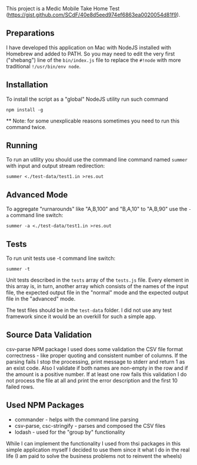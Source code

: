 This project is a Medic Mobile Take Home Test (https://gist.github.com/SCdF/40e8d5eed974ef6863ea0020054d81f9).

## Preparations
I have developed this application on Mac with NodeJS installed with Homebrew and added to PATH. So you may need to edit the very first ("shebang") line of the `bin/index.js` file to replace the `#!node` with more traditional `!/usr/bin/env node`.

## Installation
To install the script as a "global" NodeJS utility run such command

`npm install -g`

** Note: for some unexplicable reasons sometimes you need to run this command twice.

## Running
To run an utility you should use the command line command named `summer` with input and output stream redirection:

`summer <./test-data/test1.in >res.out`

## Advanced Mode
To aggregate "rurnarounds" like "A,B,100" and "B,A,10" to "A,B,90" use the `-a` command line switch: 

`summer -a <./test-data/test1.in >res.out`

## Tests
To run unit tests use -t command line switch:

`summer -t`

Unit tests described in the `tests` array of the `tests.js` file. Every element in this array is, in turn, another array which consists of the names of the input file, the expected output file in the "normal" mode and the expected output file in the "advanced" mode.

The test files should be in the `test-data` folder. I did not use any test framework since it would be an overkill for such a simple app.

## Source Data Validation
csv-parse NPM package I used does some validation the CSV file format correctness - like proper quoting and consistent number of columns. If the parsing fails I stop the processing, print message to stderr and return 1 as an exist code.
Also I validate if both names are non-empty in the row and if the amount is a positive number. If at least one row fails this validation I do not process the file at all and print the error description and the first 10 failed rows.

## Used NPM Packages
* commander - helps with the command line parsing
* csv-parse, csc-stringify - parses and composed the CSV files
* lodash - used for the "group by" functionality

While I can implement the functionality I used from thsi packages in this simple application myself I decided to use them since it what I do in the real life (I am paid to solve the business problems not to reinvent the wheels)

